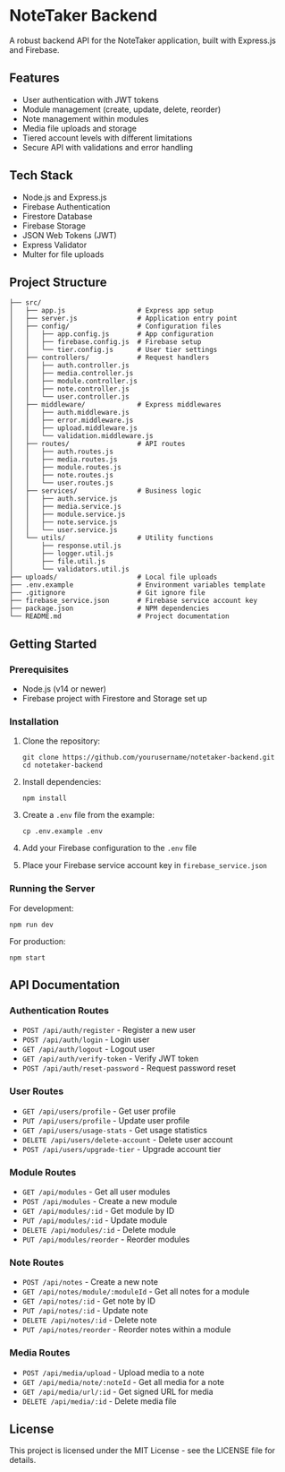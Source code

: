# NoteTaker Backend

A robust backend API for the NoteTaker application, built with Express.js and Firebase.

## Features

- User authentication with JWT tokens
- Module management (create, update, delete, reorder)
- Note management within modules
- Media file uploads and storage
- Tiered account levels with different limitations
- Secure API with validations and error handling

## Tech Stack

- Node.js and Express.js
- Firebase Authentication
- Firestore Database
- Firebase Storage
- JSON Web Tokens (JWT)
- Express Validator
- Multer for file uploads

## Project Structure

```
├── src/
│   ├── app.js                  # Express app setup
│   ├── server.js               # Application entry point
│   ├── config/                 # Configuration files
│   │   ├── app.config.js       # App configuration
│   │   ├── firebase.config.js  # Firebase setup
│   │   └── tier.config.js      # User tier settings
│   ├── controllers/            # Request handlers
│   │   ├── auth.controller.js
│   │   ├── media.controller.js
│   │   ├── module.controller.js
│   │   ├── note.controller.js
│   │   └── user.controller.js
│   ├── middleware/             # Express middlewares
│   │   ├── auth.middleware.js
│   │   ├── error.middleware.js
│   │   ├── upload.middleware.js
│   │   └── validation.middleware.js
│   ├── routes/                 # API routes
│   │   ├── auth.routes.js
│   │   ├── media.routes.js
│   │   ├── module.routes.js
│   │   ├── note.routes.js
│   │   └── user.routes.js
│   ├── services/               # Business logic
│   │   ├── auth.service.js
│   │   ├── media.service.js
│   │   ├── module.service.js
│   │   ├── note.service.js
│   │   └── user.service.js
│   └── utils/                  # Utility functions
│       ├── response.util.js
│       ├── logger.util.js
│       ├── file.util.js
│       └── validators.util.js
├── uploads/                    # Local file uploads
├── .env.example                # Environment variables template
├── .gitignore                  # Git ignore file
├── firebase_service.json       # Firebase service account key
├── package.json                # NPM dependencies
└── README.md                   # Project documentation
```

## Getting Started

### Prerequisites

- Node.js (v14 or newer)
- Firebase project with Firestore and Storage set up

### Installation

1. Clone the repository:
   ```
   git clone https://github.com/yourusername/notetaker-backend.git
   cd notetaker-backend
   ```

2. Install dependencies:
   ```
   npm install
   ```

3. Create a `.env` file from the example:
   ```
   cp .env.example .env
   ```

4. Add your Firebase configuration to the `.env` file

5. Place your Firebase service account key in `firebase_service.json`

### Running the Server

For development:
```
npm run dev
```

For production:
```
npm start
```

## API Documentation

### Authentication Routes

- `POST /api/auth/register` - Register a new user
- `POST /api/auth/login` - Login user
- `GET /api/auth/logout` - Logout user
- `GET /api/auth/verify-token` - Verify JWT token
- `POST /api/auth/reset-password` - Request password reset

### User Routes

- `GET /api/users/profile` - Get user profile
- `PUT /api/users/profile` - Update user profile
- `GET /api/users/usage-stats` - Get usage statistics
- `DELETE /api/users/delete-account` - Delete user account
- `POST /api/users/upgrade-tier` - Upgrade account tier

### Module Routes

- `GET /api/modules` - Get all user modules
- `POST /api/modules` - Create a new module
- `GET /api/modules/:id` - Get module by ID
- `PUT /api/modules/:id` - Update module
- `DELETE /api/modules/:id` - Delete module
- `PUT /api/modules/reorder` - Reorder modules

### Note Routes

- `POST /api/notes` - Create a new note
- `GET /api/notes/module/:moduleId` - Get all notes for a module
- `GET /api/notes/:id` - Get note by ID
- `PUT /api/notes/:id` - Update note
- `DELETE /api/notes/:id` - Delete note
- `PUT /api/notes/reorder` - Reorder notes within a module

### Media Routes

- `POST /api/media/upload` - Upload media to a note
- `GET /api/media/note/:noteId` - Get all media for a note
- `GET /api/media/url/:id` - Get signed URL for media
- `DELETE /api/media/:id` - Delete media file

## License

This project is licensed under the MIT License - see the LICENSE file for details.